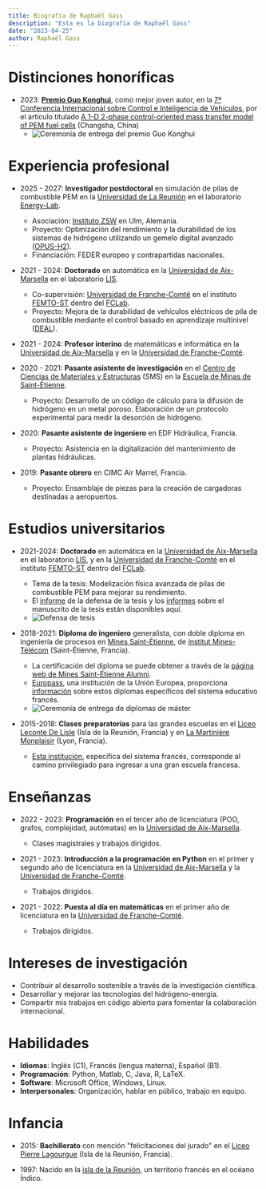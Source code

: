 ```yaml
---
title: Biografía de Raphaël Gass
description: "Esta es la biografía de Raphaël Gass"
date: "2023-04-25"
author: Raphaël Gass
---
```


# Distinciones honoríficas

- 2023: **[Premio Guo Konghui](https://gassraphael.github.io/resources/Guo_Konghui_award.pdf)**, como mejor joven autor, en la [7ª Conferencia Internacional sobre Control e Inteligencia de Vehículos](http://www.ascl.jlu.edu.cn/vci/cvci2023.htm), por el artículo titulado [A 1-D 2-phase control-oriented mass transfer model of PEM fuel cells](https://ieeexplore.ieee.org/document/10397331) (Changsha, China)
    - ![Ceremonia de entrega del premio Guo Konghui](https://gassraphael.github.io/resources/Guo_Konghui_award_ceremony.jpg)
    
# Experiencia profesional

- 2025 - 2027: **Investigador postdoctoral** en simulación de pilas de combustible PEM en la [Universidad de La Reunión](https://www.univ-reunion.fr/) en el laboratorio [Energy-Lab](https://www.energylab.re/).
  - Asociación: [Instituto ZSW](https://www.zsw-bw.de/) en Ulm, Alemania.
  - Proyecto: Optimización del rendimiento y la durabilidad de los sistemas de hidrógeno utilizando un gemelo digital avanzado ([OPUS-H2](https://www.energylab.re/projets/projets-en-cours/opus-h2/)).
  - Financiación: FEDER europeo y contrapartidas nacionales.

- 2021 - 2024: **Doctorado** en automática en la [Universidad de Aix-Marsella](https://www.univ-amu.fr/) en el laboratorio [LIS](https://www.lis-lab.fr/).
  - Co-supervisión: [Universidad de Franche-Comté](https://www.univ-fcomte.fr/) en el instituto [FEMTO-ST](https://www.femto-st.fr/en) dentro del [FCLab](https://www.fclab.fr/).
  - Proyecto: Mejora de la durabilidad de vehículos eléctricos de pila de combustible mediante el control basado en aprendizaje multinivel ([DEAL](https://deal.lis-lab.fr/)).

- 2021 - 2024: **Profesor interino** de matemáticas e informática en la [Universidad de Aix-Marsella](https://www.univ-amu.fr/) y en la [Universidad de Franche-Comté](https://www.univ-fcomte.fr/).

- 2020 - 2021: **Pasante asistente de investigación** en el [Centro de Ciencias de Materiales y Estructuras](https://www.mines-stetienne.fr/recherche/centres-et-departements/sciences-des-materiaux-et-des-structures/) (SMS) en la [Escuela de Minas de Saint-Étienne](https://www.mines-stetienne.fr/).
  - Proyecto: Desarrollo de un código de cálculo para la difusión de hidrógeno en un metal poroso. Elaboración de un protocolo experimental para medir la desorción de hidrógeno.

- 2020: **Pasante asistente de ingeniero** en EDF Hidráulica, Francia.
  - Proyecto: Asistencia en la digitalización del mantenimiento de plantas hidráulicas.

- 2019: **Pasante obrero** en CIMC Air Marrel, Francia.
  - Proyecto: Ensamblaje de piezas para la creación de cargadoras destinadas a aeropuertos.

# Estudios universitarios

- 2021-2024: **Doctorado** en automática en la [Universidad de Aix-Marsella](https://www.univ-amu.fr/) en el laboratorio [LIS](https://www.lis-lab.fr/), y en la [Universidad de Franche-Comté](https://www.univ-fcomte.fr/) en el instituto [FEMTO-ST](https://www.femto-st.fr/en) dentro del [FCLab](https://www.fclab.fr/).
    - Tema de la tesis: Modelización física avanzada de pilas de combustible PEM para mejorar su rendimiento.
    - El [informe](https://gassraphael.github.io/resources/Defense_report.pdf) de la defensa de la tesis y los [informes](https://gassraphael.github.io/resources/Merged_reports.pdf) sobre el manuscrito de la tesis están disponibles aquí.
    - ![Defensa de tesis](https://gassraphael.github.io/resources/PhD_defense.jpg)

- 2018-2021: **Diploma de ingeniero** generalista, con doble diploma en ingeniería de procesos en [Mines Saint-Étienne](https://www.mines-stetienne.fr/), de [Institut Mines-Télécom](https://www.imt.fr/) (Saint-Étienne, Francia).
    - La certificación del diploma se puede obtener a través de la [página web de Mines Saint-Étienne Alumni](https://mines-saint-etienne.org/fr/addressbook/fullsearch/index).
    - [Europass](https://europass.europa.eu/fr), una institución de la Unión Europea, proporciona [información](https://gassraphael.github.io/resources/Europass_informations.pdf) sobre estos diplomas específicos del sistema educativo francés.
    - ![Ceremonia de entrega de diplomas de máster](https://gassraphael.github.io/resources/Master_degree_ceremony.JPG)
    
- 2015-2018: **Clases preparatorias** para las grandes escuelas en el [Liceo Leconte De Lisle](https://etab.ac-reunion.fr/lyc-leconte-de-lisle/) (Isla de la Reunión, Francia) y en [La Martinière Monplaisir](https://martiniere-monplaisir.ent.auvergnerhonealpes.fr/) (Lyon, Francia).
    - [Esta institución](https://en.wikipedia.org/wiki/Classe_pr%C3%A9paratoire_aux_grandes_%C3%A9coles), específica del sistema francés, corresponde al camino privilegiado para ingresar a una gran escuela francesa.
    
# Enseñanzas

- 2022 - 2023: **Programación** en el tercer año de licenciatura (POO, grafos, complejidad, autómatas) en la [Universidad de Aix-Marsella](https://www.univ-amu.fr/).
  - Clases magistrales y trabajos dirigidos.
  
- 2021 - 2023: **Introducción a la programación en Python** en el primer y segundo año de licenciatura en la [Universidad de Aix-Marsella](https://www.univ-amu.fr/) y la [Universidad de Franche-Comté](https://www.univ-fcomte.fr/).
  - Trabajos dirigidos.
  
- 2021 - 2022: **Puesta al día en matemáticas** en el primer año de licenciatura en la [Universidad de Franche-Comté](https://www.univ-fcomte.fr/).
  - Trabajos dirigidos.

# Intereses de investigación
- Contribuir al desarrollo sostenible a través de la investigación científica.
- Desarrollar y mejorar las tecnologías del hidrógeno-energía.
- Compartir mis trabajos en código abierto para fomentar la colaboración internacional.

# Habilidades
- **Idiomas**: Inglés (C1), Francés (lengua materna), Español (B1).
- **Programación**: Python, Matlab, C, Java, R, LaTeX.
- **Software**: Microsoft Office, Windows, Linux.
- **Interpersonales**: Organización, hablar en público, trabajo en equipo.


# Infancia

- 2015: **Bachillerato** con mención "felicitaciones del jurado" en el [Liceo Pierre Lagourgue](https://etab.ac-reunion.fr/lyc-pierre-lagourgue/) (Isla de la Reunión, Francia).

- 1997: Nacido en la [isla de la Reunión](https://en.wikipedia.org/wiki/R%C3%A9union), un territorio francés en el océano Índico.
